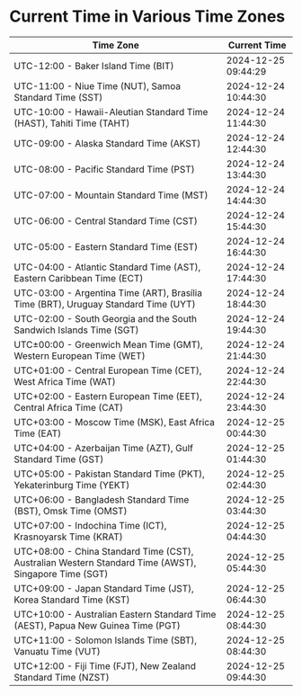 # Current Time in Various Time Zones

| Time Zone | Current Time |
|-----------|--------------|
| UTC-12:00 - Baker Island Time (BIT) | 2024-12-25 09:44:29 |
| UTC-11:00 - Niue Time (NUT), Samoa Standard Time (SST) | 2024-12-24 10:44:30 |
| UTC-10:00 - Hawaii-Aleutian Standard Time (HAST), Tahiti Time (TAHT) | 2024-12-24 11:44:30 |
| UTC-09:00 - Alaska Standard Time (AKST) | 2024-12-24 12:44:30 |
| UTC-08:00 - Pacific Standard Time (PST) | 2024-12-24 13:44:30 |
| UTC-07:00 - Mountain Standard Time (MST) | 2024-12-24 14:44:30 |
| UTC-06:00 - Central Standard Time (CST) | 2024-12-24 15:44:30 |
| UTC-05:00 - Eastern Standard Time (EST) | 2024-12-24 16:44:30 |
| UTC-04:00 - Atlantic Standard Time (AST), Eastern Caribbean Time (ECT) | 2024-12-24 17:44:30 |
| UTC-03:00 - Argentina Time (ART), Brasília Time (BRT), Uruguay Standard Time (UYT) | 2024-12-24 18:44:30 |
| UTC-02:00 - South Georgia and the South Sandwich Islands Time (SGT) | 2024-12-24 19:44:30 |
| UTC±00:00 - Greenwich Mean Time (GMT), Western European Time (WET) | 2024-12-24 21:44:30 |
| UTC+01:00 - Central European Time (CET), West Africa Time (WAT) | 2024-12-24 22:44:30 |
| UTC+02:00 - Eastern European Time (EET), Central Africa Time (CAT) | 2024-12-24 23:44:30 |
| UTC+03:00 - Moscow Time (MSK), East Africa Time (EAT) | 2024-12-25 00:44:30 |
| UTC+04:00 - Azerbaijan Time (AZT), Gulf Standard Time (GST) | 2024-12-25 01:44:30 |
| UTC+05:00 - Pakistan Standard Time (PKT), Yekaterinburg Time (YEKT) | 2024-12-25 02:44:30 |
| UTC+06:00 - Bangladesh Standard Time (BST), Omsk Time (OMST) | 2024-12-25 03:44:30 |
| UTC+07:00 - Indochina Time (ICT), Krasnoyarsk Time (KRAT) | 2024-12-25 04:44:30 |
| UTC+08:00 - China Standard Time (CST), Australian Western Standard Time (AWST), Singapore Time (SGT) | 2024-12-25 05:44:30 |
| UTC+09:00 - Japan Standard Time (JST), Korea Standard Time (KST) | 2024-12-25 06:44:30 |
| UTC+10:00 - Australian Eastern Standard Time (AEST), Papua New Guinea Time (PGT) | 2024-12-25 08:44:30 |
| UTC+11:00 - Solomon Islands Time (SBT), Vanuatu Time (VUT) | 2024-12-25 08:44:30 |
| UTC+12:00 - Fiji Time (FJT), New Zealand Standard Time (NZST) | 2024-12-25 09:44:30 |
